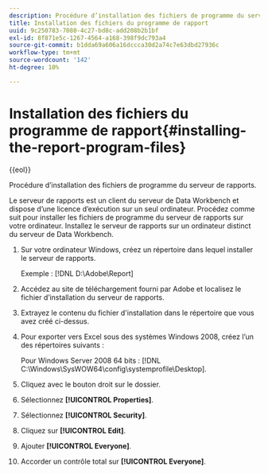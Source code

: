 ```yaml
---
description: Procédure d’installation des fichiers de programme du serveur de rapports.
title: Installation des fichiers du programme de rapport
uuid: 9c250783-7080-4c27-bd8c-add208b2b1bf
exl-id: 8f871e5c-1267-4564-a168-398f9dc793a4
source-git-commit: b1dda69a606a16dccca30d2a74c7e63dbd27936c
workflow-type: tm+mt
source-wordcount: '142'
ht-degree: 10%

---
```


# Installation des fichiers du programme de rapport{#installing-the-report-program-files}

{{eol}}

Procédure d’installation des fichiers de programme du serveur de rapports.

Le serveur de rapports est un client du serveur de Data Workbench et dispose d’une licence d’exécution sur un seul ordinateur. Procédez comme suit pour installer les fichiers de programme du serveur de rapports sur votre ordinateur. Installez le serveur de rapports sur un ordinateur distinct du serveur de Data Workbench.

1. Sur votre ordinateur Windows, créez un répertoire dans lequel installer le serveur de rapports.

   Exemple : [!DNL D:\Adobe\Report]

1. Accédez au site de téléchargement fourni par Adobe et localisez le fichier d’installation du serveur de rapports.
1. Extrayez le contenu du fichier d&#39;installation dans le répertoire que vous avez créé ci-dessus.
1. Pour exporter vers Excel sous des systèmes Windows 2008, créez l’un des répertoires suivants :

   Pour Windows Server 2008 64 bits : [!DNL C:\Windows\SysWOW64\config\systemprofile\Desktop].

1. Cliquez avec le bouton droit sur le dossier.
1. Sélectionnez **[!UICONTROL Properties]**.
1. Sélectionnez **[!UICONTROL Security]**.
1. Cliquez sur **[!UICONTROL Edit]**.
1. Ajouter **[!UICONTROL Everyone]**.
1. Accorder un contrôle total sur **[!UICONTROL Everyone]**.
